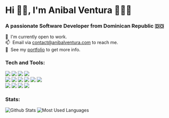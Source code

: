 <h1>Hi 👋🏽, I'm Anibal Ventura 👨🏽‍💻</h1>
<h3>A passionate Software Developer from Dominican Republic 🇩🇴</h3>

<div>
  🔭 &nbsp;I'm currently open to work. <br>
  📫 &nbsp;Email via <a href="mailto:contact@anibalventura.com">contact@anibalventura.com</a> to reach me. <br>
  📝 &nbsp;See my <a href="https://anibalventura.com">portfolio</a> to get more info. <br>
</div>

<h3>Tech and Tools:</h3>

<div>
  <img src = "https://img.shields.io/badge/-JavaScript-F7DF1E?style=flat&logo=javascript&logoColor=white">
  <img src = "https://img.shields.io/badge/-TypeScript-3178C6?style=flat&logo=typescript&logoColor=white">
  <img src="https://img.shields.io/badge/-NodeJS-339933?style=flat&logo=node.js&logoColor=FFFFFF">
  <img src="https://img.shields.io/badge/-ExpressJS-000000?style=flat&logo=express&logoColor=FFFFFF">
</div>

<div>
  <img src="https://img.shields.io/badge/-MSSQL-CC2927?style=flat&logo=microsoft-sql-server&logoColor=FFFFFF">
  <img src="http://img.shields.io/badge/-OracleDB-F80000?style=flat&logo=oracle&logoColor=white">
  <img src="http://img.shields.io/badge/-MySQL-4479A1?style=flat&logo=mysql&logoColor=white">
  <img src="http://img.shields.io/badge/-PostgreSQL-4169E1?style=flat&logo=postgresql&logoColor=white">
  <img src="http://img.shields.io/badge/-MongoDB-47A248?style=flat&logo=mongodb&logoColor=white">
  <img src="https://img.shields.io/badge/-Firebase-FFCA28?style=flat&logo=firebase&logoColor=FFFFFF">
</div>

<div>
  <img src="https://img.shields.io/badge/-Docker-2496ED?style=flat&logo=docker&logoColor=FFFFFF">
  <img src="https://img.shields.io/badge/-VS Code-007ACC?style=flat&logo=visualstudiocode&logoColor=FFFFFF">
  <img src="https://img.shields.io/badge/-Postman-FF6C37?style=flat&logo=postman&logoColor=FFFFFF">
  <img src="https://img.shields.io/badge/-Linux-FCC624?style=flat&logo=linux&logoColor=FFFFFF">
</div>

<h3>Stats:</h3>

<div>
  <p>
    <img src="https://github-readme-stats.vercel.app/api?username=anibalventura&show_icons=true&theme=tokyonight" alt="Github Stats" />
    <img src="https://github-readme-stats.vercel.app/api/top-langs/?username=anibalventura&theme=tokyonight&layout=compact" alt="Most Used Languages" />
  </p>
</div>
